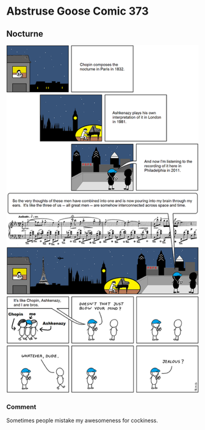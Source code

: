 # Abstruse Goose Comic 373
## Nocturne

![image](comics/op_9_no_2.png)
### Comment
Sometimes people mistake my awesomeness for cockiness.
